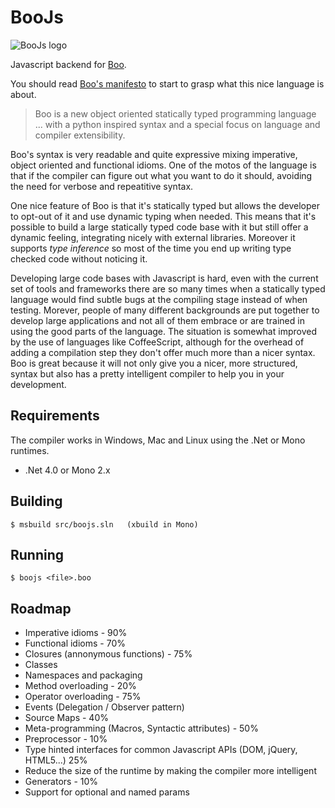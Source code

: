 # BooJs

![BooJs logo](raw.github.com/drslump/BooJS/master/extra/logo.png)

Javascript backend for [Boo](http://boo.codehaus.org).

You should read [Boo's manifesto](http://boo.codehaus.org/BooManifesto.pdf) to 
start to grasp what this nice language is about.

> Boo is a new object oriented statically typed programming language ... with a
  python inspired syntax and a special focus on language and compiler extensibility.

Boo's syntax is very readable and quite expressive mixing imperative, object
oriented and functional idioms. One of the motos of the language is that if the 
compiler can figure out what you want to do it should, avoiding the need for 
verbose and repeatitive syntax.

One nice feature of Boo is that it's statically typed but allows the developer to 
opt-out of it and use dynamic typing when needed. This means that it's possible to 
build a large statically typed code base with it but still offer a dynamic feeling, 
integrating nicely with external libraries. Moreover it supports _type inference_ 
so most of the time you end up writing type checked code without noticing it.

Developing large code bases with Javascript is hard, even with the current set of 
tools and frameworks there are so many times when a statically typed language would 
find subtle bugs at the compiling stage instead of when testing. Morever, people of 
many different backgrounds are put together to develop large applications and not 
all of them embrace or are trained in using the good parts of the language. The 
situation is somewhat improved by the use of languages like CoffeeScript, although 
for the overhead of adding a compilation step they don't offer much more than a nicer 
syntax. Boo is great because it will not only give you a nicer, more structured, syntax 
but also has a pretty intelligent compiler to help you in your development.


## Requirements

The compiler works in Windows, Mac and Linux using the .Net or Mono runtimes.

  - .Net 4.0 or Mono 2.x

## Building

    $ msbuild src/boojs.sln   (xbuild in Mono)

## Running

    $ boojs <file>.boo

## Roadmap

  - Imperative idioms - 90%
  - Functional idioms - 70%
  - Closures (annonymous functions) - 75%
  - Classes
  - Namespaces and packaging
  - Method overloading - 20%
  - Operator overloading - 75%
  - Events (Delegation / Observer pattern)
  - Source Maps - 40%
  - Meta-programming (Macros, Syntactic attributes) - 50%
  - Preprocessor - 10%
  - Type hinted interfaces for common Javascript APIs (DOM, jQuery, HTML5...) 25%
  - Reduce the size of the runtime by making the compiler more intelligent
  - Generators - 10%
  - Support for optional and named params

